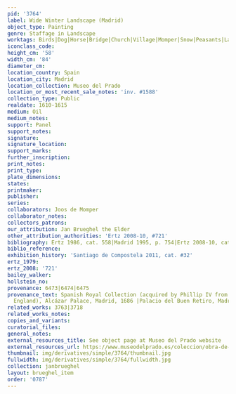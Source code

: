 ```yaml
---
pid: '3764'
label: Wide Winter Landscape (Madrid)
object_type: Painting
genre: Staffage in Landscape
worktags: Birds|Dog|Horse|Bridge|Church|Village|Momper|Snow|Peasants|Landscape
iconclass_code:
height_cm: '58'
width_cm: '84'
diameter_cm:
location_country: Spain
location_city: Madrid
location_collection: Museo del Prado
location_or_most_recent_sale_notes: 'inv. #1588'
collection_type: Public
realdate: 1610-1615
medium: Oil
medium_notes:
support: Panel
support_notes:
signature:
signature_location:
support_marks:
further_inscription:
print_notes:
print_type:
plate_dimensions:
states:
printmaker:
publisher:
series:
collaborators: Joos de Momper
collaborator_notes:
collectors_patrons:
our_attribution: Jan Brueghel the Elder
other_attribution_authorities: 'Ertz 2008-10, #721'
bibliography: Ertz 1986, cat. 558|Madrid 1995, p. 754|Ertz 2008-10, cat.721
biblio_reference:
exhibition_history: 'Santiago de Compostela 2011, cat. #32'
ertz_1979:
ertz_2008: '721'
bailey_walker:
hollstein_no:
provenance: 6473|6474|6475
provenance_text: Spanish Royal Collection (acquired by Phillip IV from Charles I of
  England), Alcázar Palace, Madrid, 1686 |Palacio del Buen Retiro, Madrid, 1701
related_works: 3763|3718
related_works_notes:
copies_and_variants:
curatorial_files:
general_notes:
external_resources_title: See object page at Museo del Prado website
external_resources_url: https://www.museodelprado.es/coleccion/obra-de-arte/paisaje-con-patinadores/57251e0e-c222-4bad-8cd8-02cfcfe6245e
thumbnail: img/derivatives/simple/3764/thumbnail.jpg
fullwidth: img/derivatives/simple/3764/fullwidth.jpg
collection: janbrueghel
layout: brueghel_item
order: '0787'
---
```

